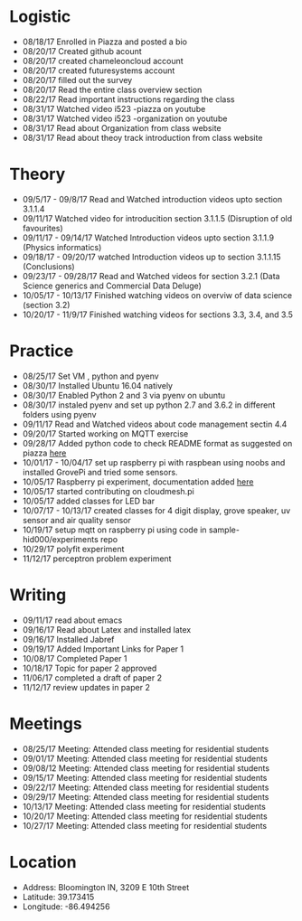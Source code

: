 # Logistic

* 08/18/17 Enrolled in Piazza and posted a bio
* 08/20/17 Created github acount
* 08/20/17 created chameleoncloud account
* 08/20/17 created futuresystems account
* 08/20/17 filled out the survey
* 08/20/17 Read the entire class overview section 
* 08/22/17 Read important instructions regarding the class
* 08/31/17 Watched video i523 -piazza on youtube
* 08/31/17 Watched video i523 -organization on youtube
* 08/31/17 Read about Organization from class website
* 08/31/17 Read about theoy track introduction from class website

# Theory

* 09/5/17 - 09/8/17 Read and Watched introduction videos upto section 3.1.1.4
* 09/11/17 Watched video for introducition section 3.1.1.5 (Disruption of old favourites)
* 09/11/17 - 09/14/17 Watched Introduction videos upto section 3.1.1.9 (Physics informatics)
* 09/18/17 - 09/20/17 watched Introduction videos up to section 3.1.1.15 (Conclusions)
* 09/23/17 - 09/28/17 Read and Watched videos for section 3.2.1 (Data Science generics and Commercial Data Deluge)
* 10/05/17 - 10/13/17 Finished watching videos on overviw of data science (section 3.2)
* 10/20/17 - 11/9/17 Finished watching videos for sections 3.3, 3.4, and 3.5 

# Practice

* 08/25/17 Set VM , python and pyenv
* 08/30/17 Installed Ubuntu 16.04 natively
* 08/30/17 Enabled Python 2 and 3 via pyenv on ubuntu
* 08/30/17 instaled pyenv and set up python 2.7 and 3.6.2 in different folders using pyenv
* 09/11/17 Read and Watched videos about code management sectin 4.4
* 09/20/17 Started working on MQTT exercise
* 09/28/17 Added python code to check README format as suggested on piazza <a href = "https://github.com/bigdata-i523/hid201/blob/master/python_stuff/parse_readme.py"> here </a>
* 10/01/17 - 10/04/17 set up raspberry pi with raspbean using noobs and installed GrovePi and tried some sensors.
* 10/05/17 Raspberry pi experiment, documentation added <a href="https://github.com/bigdata-i523/hid201/blob/master/python_stuff/raspberry_pi.md"> here </a>
* 10/05/17 started contributing on cloudmesh.pi
* 10/05/17 added classes for LED bar
* 10/07/17 - 10/13/17 created classes for 4 digit display, grove speaker, uv sensor and air quality sensor
* 10/19/17 setup mqtt on raspberry pi using code in sample-hid000/experiments repo
* 10/29/17 polyfit experiment
* 11/12/17 perceptron problem experiment

# Writing

* 09/11/17 read about emacs 
* 09/16/17 Read about Latex and installed latex
* 09/16/17 Installed Jabref
* 09/19/17 Added Important Links for Paper 1
* 10/08/17 Completed Paper 1
* 10/18/17 Topic for paper 2 approved
* 11/06/17 completed a draft of paper 2
* 11/12/17 review updates in paper 2

# Meetings

* 08/25/17 Meeting: Attended class meeting for residential students
* 09/01/17 Meeting: Attended class meeting for residential students
* 09/08/12 Meeting: Attended class meeting for residential students
* 09/15/17 Meeting: Attended class meeting for residential students
* 09/22/17 Meeting: Attended class meeting for residential students
* 09/29/17 Meeting: Attended class meeting for residential students
* 10/13/17 Meeting: Attended class meeting for residential students
* 10/20/17 Meeting: Attended class meeting for residential students
* 10/27/17 Meeting: Attended class meeting for residential students

# Location

* Address: Bloomington IN, 3209 E 10th Street
* Latitude: 39.173415
* Longitude: -86.494256
